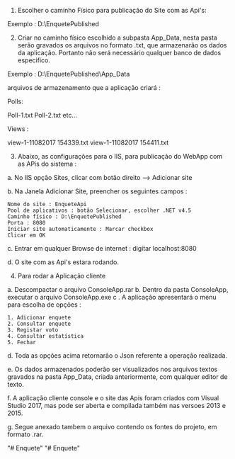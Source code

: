 
1. Escolher o caminho Físico para publicação do Site com as Api's:

Exemplo : D:\EnquetePublished

2. Criar no caminho físico escolhido a subpasta App_Data, nesta pasta serão gravados os arquivos 
no formato .txt, que armazenarão os dados da aplicação. 
Portanto não será necessário qualquer banco de dados especifico.

Exemplo : D:\EnquetePublished\App_Data

arquivos de armazenamento que a aplicação criará :

Polls:

Poll-1.txt
Poll-2.txt
etc...

Views :

view-1-11082017 154339.txt
view-1-11082017 154411.txt


3. Abaixo, as configurações para o IIS, para publicação do WebApp com as APis do sistema :

a. No IIS opção Sites, clicar com botão direito --> Adicionar site

b. Na Janela Adicionar Site, preencher os seguintes campos :

	Nome do site : EnqueteApi
	Pool de aplicativos : botão Selecionar, escolher .NET v4.5
	Caminho físico : D:\EnquetePublished
	Porta : 8080
	Iniciar site automaticamente : Marcar checkbox
	Clicar em OK
	
c. Entrar em qualquer Browse de internet : digitar localhost:8080

d. O site com as Api's estara rodando.


4. Para rodar a Aplicação cliente 

a. Descompactar o arquivo ConsoleApp.rar
b. Dentro da pasta ConsoleApp, executar o arquivo ConsoleApp.exe
c . A aplicação apresentará o menu para escolha de opções :

	1. Adicionar enquete
	2. Consultar enquete
	3. Registar voto
	4. Consultar estatística
	5. Fechar

d. Toda as opções acima retornarão o Json referente a operação realizada.

e. Os dados armazenados poderão ser visualizados nos arquivos textos gravados na pasta App_Data,
criada anteriormente, com qualquer editor de texto.


f. A aplicação cliente console e o site das Apis foram criados com Visual Studio 2017, mas pode ser 
aberta e compilada também nas versoes 2013 e 2015.

g. Segue anexado tambem o arquivo contendo os fontes do projeto, em formato .rar.



"# Enquete" 
"# Enquete" 
